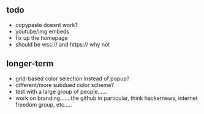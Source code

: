 ## todo

- copypaste doesnt work?
- youtube/img embeds
- fix up the homepage
- should be wss:// and https:// why not

## longer-term
- grid-based color selection instead of popup?
- different/more subdued color scheme?
- test with a large group of people......
- work on branding.......the github in particular, think hackernews, internet freedom group, etc.....